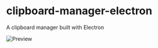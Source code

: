 # clipboard-manager-electron
A clipboard manager built with Electron

![Preview](https://i.imgur.com/n3a8ff3.png)
